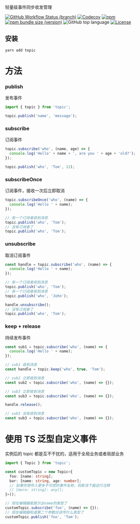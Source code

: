 轻量级事件同步收发管理

[![GitHub Workflow Status (branch)](https://img.shields.io/github/workflow/status/geekact/topic/CI/master)](https://github.com/geekact/topic/actions)
[![Codecov](https://img.shields.io/codecov/c/github/geekact/topic)](https://codecov.io/gh/geekact/topic)
[![npm](https://img.shields.io/npm/v/topic)](https://www.npmjs.com/package/topic)
[![npm bundle size (version)](https://img.shields.io/bundlephobia/minzip/topic?label=bundle+size)](https://bundlephobia.com/package/topic@latest)
![GitHub top language](https://img.shields.io/github/languages/top/geekact/topic)
[![License](https://img.shields.io/github/license/geekact/topic)](https://github.com/geekact/topic/blob/master/LICENSE)

## 安装

```
yarn add topic
```

# 方法

### publish

发布事件

```typescript
import { topic } from 'topic';

topic.publish('name', 'message');
```

### subscribe

订阅事件

```typescript
topic.subscribe('who', (name, age) => {
  console.log('Hello' + name + ', are you ' + age + 'old?');
});

topic.publish('who', 'Tom', 12);
```

### subscribeOnce

订阅事件，接收一次后立即取消

```typescript
topic.subscribeOnce('who', (name) => {
  console.log('Hello ' + name);
});

// 有一个订阅者收到消息
topic.publish('who', 'Tom');
// 没有订阅者了
topic.publish('who', 'Tom');
```

### unsubscribe

取消订阅事件

```typescript
const handle = topic.subscribe('who', (name) => {
  console.log('Hello ' + name);
});

// 有一个订阅者收到消息
topic.publish('who', 'Tom');
// 有一个订阅者收到消息
topic.publish('who', 'John');

handle.unsubscribe();
// 没有订阅者了
topic.publish('who', 'Tom');
```

### keep + release

持续发布事件

```typescript
const sub1 = topic.subscribe('who', (name) => {
  console.log('Hello ' + name);
});

// sub1 收到消息
const handle = topic.keep('who', true, 'Tom');

// sub2 立即收到消息
const sub2 = topic.subscribe('who', (name) => {});

// sub3 立即收到消息
const sub3 = topic.subscribe('who', (name) => {});

handle.release();

// sub3 没有收到消息
const sub3 = topic.subscribe('who', (name) => {});
```

# 使用 TS 泛型自定义事件

实例后的 topic 都是互不干扰的，适用于全局业务或者局部业务

```typescript
import { Topic } from 'topic';

const customTopic = new Topic<{
  foo: [name: string];
  bar: [name: string, age: number];
  // 如果你想传入更多不可控的事件名称，则取消下面这行注释
  // [more: string]: any[];
}>();

// 现在编辑器能提示出name的类型了
customTopic.subscribe('foo', (name) => {});
// 现在编辑器知道第二个参数应该传什么类型了
customTopic.publish('foo', 'Tom');
```
